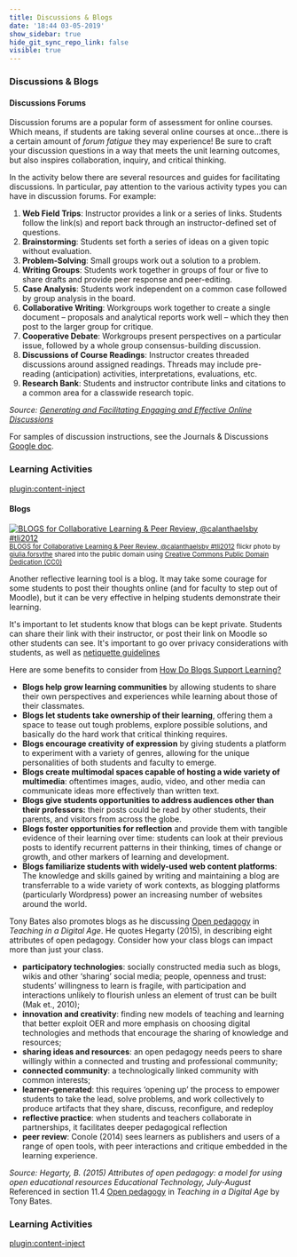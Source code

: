 ```yaml
---
title: Discussions & Blogs
date: '18:44 03-05-2019'
show_sidebar: true
hide_git_sync_repo_link: false
visible: true
---
```


### Discussions & Blogs

#### Discussions Forums
Discussion forums are a popular form of assessment for online courses.  Which means, if students are taking several online courses at once...there is a certain amount of *forum fatigue* they may experience!  Be sure to craft your discussion questions in a way that meets the unit learning outcomes, but also inspires collaboration, inquiry, and critical thinking.

In the activity below there are several resources and guides for facilitating discussions. In particular, pay attention to the various activity types you can have in discussion forums.  For example:

1. **Web Field Trips**: Instructor provides a link or a series of links. Students follow the link(s) and report back through an instructor-defined set of questions.
1. **Brainstorming**: Students set forth a series of ideas on a given topic without evaluation.
1. **Problem-Solving**: Small groups work out a solution to a problem.
1. **Writing Groups**: Students work together in groups of four or five to share drafts and provide peer response and peer-editing.
1. **Case Analysis**: Students work independent on a common case followed by group analysis in the board.
1. **Collaborative Writing**: Workgroups work together to create a single document – proposals and analytical reports work well – which they then post to the larger group for critique.
1. **Cooperative Debate**: Workgroups present perspectives on a particular issue, followed by a whole group consensus-building discussion.
1. **Discussions of Course Readings**: Instructor creates threaded discussions
around assigned readings. Threads may include pre-reading (anticipation) activities, interpretations, evaluations, etc.
1. **Research Bank**: Students and instructor contribute links and citations to a common area for a classwide research topic.

*Source: [Generating and Facilitating Engaging and Effective Online Discussions](https://facultyinnovate.utexas.edu/sites/default/files/Effective-Online-Discussions.pdf)*

For samples of discussion instructions, see the Journals & Discussions [Google doc](https://docs.google.com/document/d/1M1NUHmYRY3jPIu0BWeVI5T7sFRasUmAkkYRsO_6DHik/edit?usp=sharing).


### Learning Activities
[plugin:content-inject](../../_3-3)

#### Blogs
<a title="BLOGS for Collaborative Learning & Peer Review, @calanthaelsby #tli2012" href="https://flickr.com/photos/gforsythe/6986908720"><img src="https://live.staticflickr.com/8167/6986908720_ea4318d167.jpg" alt="BLOGS for Collaborative Learning & Peer Review, @calanthaelsby #tli2012" /></a><br /><small><a title="BLOGS for Collaborative Learning & Peer Review, @calanthaelsby #tli2012" href="https://flickr.com/photos/gforsythe/6986908720">BLOGS for Collaborative Learning & Peer Review, @calanthaelsby #tli2012</a> flickr photo by <a href="https://flickr.com/people/gforsythe">giulia.forsythe</a> shared into the public domain using <a href="https://creativecommons.org/publicdomain/zero/1.0/">Creative Commons Public Domain Dedication (CC0)</a> </small>

Another reflective learning tool is a blog.  It may take some courage for some students to post their thoughts online (and for faculty to step out of Moodle), but it can be very effective in helping students demonstrate their learning.

It's important to let students know that blogs can be kept private.  Students can share their link with their instructor, or post their link on Moodle so other students can see.  It's important to go over privacy considerations with students, as well as [netiquette guidelines](http://teach.ufl.edu/wp-content/uploads/2012/08/NetiquetteGuideforOnlineCourses.pdf)

Here are some benefits to consider from [How Do Blogs Support Learning?](https://resources.depaul.edu/teaching-commons/teaching-guides/technology/other-teaching-tools/Pages/blogs.aspx)
- **Blogs help grow learning communities** by allowing students to share their own perspectives and experiences while learning about those of their classmates.
- **Blogs let students take ownership of their learning**, offering them a space to tease out tough problems, explore possible solutions, and basically do the hard work that critical thinking requires.
- **Blogs encourage creativity of expression** by giving students a platform to experiment with a variety of genres, allowing for the unique personalities of both students and faculty to emerge.
- **Blogs create multimodal spaces capable of hosting a wide variety of multimedia**: oftentimes images, audio, video, and other media can communicate ideas more effectively than written text.
- **Blogs give students opportunities to address audiences other than their professors:** their posts could be read by other students, their parents, and visitors from across the globe.
- **Blogs foster opportunities for reflection** and provide them with tangible evidence of their learning over time: students can look at their previous posts to identify recurrent patterns in their thinking, times of change or growth, and other markers of learning and development.
- **Blogs familiarize students with widely-used web content platforms**: The knowledge and skills gained by writing and maintaining a blog are transferrable to a wide variety of work contexts, as blogging platforms (particularly Wordpress) power an increasing number of websites around the world.

Tony Bates also promotes blogs as he discussing [Open pedagogy](https://pressbooks.bccampus.ca/teachinginadigitalagev2/chapter/11-4-open-pedagogy/) in *Teaching in a Digital Age*.  He quotes Hegarty (2015), in describing eight attributes of open pedagogy. Consider how your class blogs can impact more than just your class.

- **participatory technologies**: socially constructed media such as blogs, wikis and other ‘sharing’ social media;
people, openness and trust: students’ willingness to learn is fragile, with participation and interactions unlikely to flourish unless an element of trust can be built (Mak et., 2010);
- **innovation and creativity**: finding new models of teaching and learning that better exploit OER and more emphasis on choosing digital technologies and methods that encourage the sharing of knowledge and resources;
- **sharing ideas and resources**: an open pedagogy needs peers to share willingly within a connected and trusting and professional community;
- **connected community**: a technologically linked community with common interests;
- **learner-generated**: this requires ‘opening up’ the process to empower students to take the lead, solve problems, and work collectively to produce artifacts that they share, discuss, reconfigure, and redeploy
- **reflective practice**: when students and teachers collaborate in partnerships, it facilitates deeper pedagogical reflection
- **peer review**: Conole (2014) sees learners as publishers and users of a range of open tools, with peer interactions and critique embedded in the learning experience.

*Source: Hegarty, B. (2015) Attributes of open pedagogy: a model for using open educational resources Educational Technology, July-August* Referenced in section 11.4 [Open pedagogy](https://pressbooks.bccampus.ca/teachinginadigitalagev2/chapter/11-4-open-pedagogy/) in *Teaching in a Digital Age* by Tony Bates.

### Learning Activities
[plugin:content-inject](../../_3-4)
